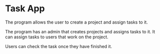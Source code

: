 # Task App



The program allows the user to create a project and assign tasks to it.

The program has an admin that creates projects and assigns tasks to it. It can assign tasks to users that work on the project.

Users can check the task once they have finished it.



